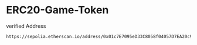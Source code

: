 # ERC20-Game-Token

verified Address
```
https://sepolia.etherscan.io/address/0x01c7E7095eD33C8058f04057D7EA20c9F216b5D6#code
```
